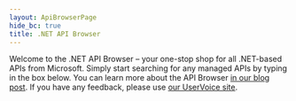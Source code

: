 ```yaml
---
layout: ApiBrowserPage
hide_bc: true
title: .NET API Browser
---
```


Welcome to the .NET API Browser – your one-stop shop for all .NET-based APIs from Microsoft. Simply start searching for any managed APIs by typing in the box below. You can learn more about the API Browser [in our blog post](https://aka.ms/apibrowser). If you have any feedback, please use [our UserVoice site](https://aka.ms/apibrowserfeedback).